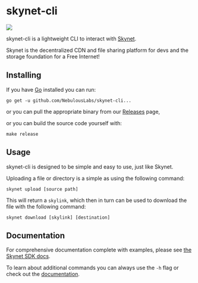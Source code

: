 # skynet-cli

![](https://github.com/NebulousLabs/skynet-cli/workflows/Go/badge.svg)

skynet-cli is a lightweight CLI to interact with [Skynet](https://siasky.net).

Skynet is the decentralized CDN and file sharing platform for devs and the
storage foundation for a Free Internet!

## Installing

If you have [Go](https://golang.org/cmd/go/) installed you can run:

```
go get -u github.com/NebulousLabs/skynet-cli...
```

or you can pull the appropriate binary from our [Releases](https://github.com/NebulousLabs/skynet-cli/releases) page,

or you can build the source code yourself with:

```
make release
```

## Usage

skynet-cli is designed to be simple and easy to use, just like Skynet.

Uploading a file or directory is a simple as using the following command:

```shell
skynet upload [source path]
```

This will return a `skylink`, which then in turn can be used to download the
file with the following command:

```shell
skynet download [skylink] [destination]
```

## Documentation

For comprehensive documentation complete with examples, please see [the Skynet SDK docs](https://nebulouslabs.github.io/skynet-docs/?shell--cli#introduction).

To learn about additional commands you can always use the `-h` flag or check out
the [documentation](./doc).
